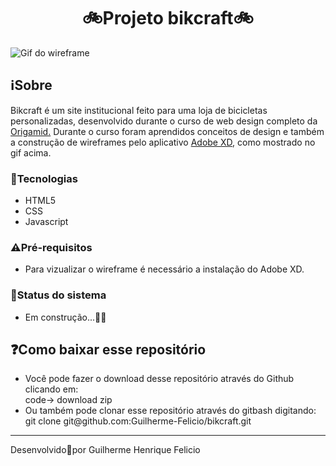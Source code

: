 <h1 align="center">
  🚲Projeto bikcraft🚲</h1>

<img src="./github/apresentacao.gif" alt="Gif do wireframe">


<h2>
  ℹ️Sobre
</h2>
Bikcraft é um site institucional feito para uma loja de bicicletas personalizadas, desenvolvido durante o curso de web design completo da <a href="https://www.origamid.com/">Origamid.</a> Durante o curso foram aprendidos conceitos de design e também a construção de wireframes pelo aplicativo <a href="https://www.adobe.com/br/products/xd.html">Adobe XD</a>, como mostrado no gif acima.

<h3>🚀Tecnologias</h3>
<ul>
  <li>HTML5</li>
  <li>CSS</li>
  <li>Javascript</li>
</ul>
<h3>⚠️Pré-requisitos</h3>

<ul>
  <li>Para vizualizar o wireframe é necessário a instalação do Adobe XD.</li>
</ul>

<h3>🚧Status do sistema</h3>
<ul>
  <li>Em construção...👷🚧</li>
</ul>


<h2>❓Como baixar esse repositório</h2>

<ul>
  <li>Você pode fazer o download desse repositório através do Github clicando em:<br>
    code-> download zip </li>
  <li>Ou também pode clonar esse repositório através do gitbash digitando:<br>
    git clone git@github.com:Guilherme-Felicio/bikcraft.git</li>
</ul>


<hr height="4px">
Desenvolvido🖤por Guilherme Henrique Felicio